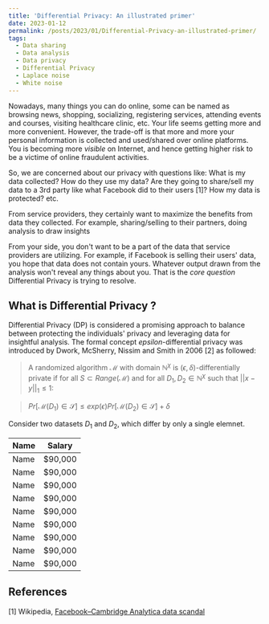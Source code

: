 ```yaml
---
title: 'Differential Privacy: An illustrated primer'
date: 2023-01-12
permalink: /posts/2023/01/Differential-Privacy-an-illustrated-primer/
tags:
  - Data sharing
  - Data analysis
  - Data privacy 
  - Differential Privacy
  - Laplace noise
  - White noise
---
```


Nowadays, many things you can do online, some can be named as browsing news, shopping, socializing, registering services, attending events and courses, visiting healthcare clinic, etc. Your life seems getting more and more convenient. However, the trade-off is that more and more your personal information is collected and used/shared over online platforms. You is becoming more *visible* on Internet, and hence getting higher risk to be a victime of online fraudulent activities. 

So, we are concerned about our privacy with questions like: What is my data collected? How do they use my data? Are they going to share/sell my data to a 3rd party like what Facebook did to their users [1]? How my data is protected? etc.

From service providers, they certainly want to maximize the benefits from data they collected. For example, sharing/selling to their partners, doing analysis to draw insights 

From your side, you don't want to be a part of the data that service providers are utilizing. For example, if Facebook is selling their users' data, you hope that data does not contain yours. Whatever output drawn from the analysis won't reveal any things about you. That is the *core question* Differential Privacy is trying to resolve. 

## What is Differential Privacy ?

Differential Privacy (DP) is considered a promising approach to balance between protecting the individuals' privacy and leveraging data for insightful analysis. The formal concept $epsilon$-differential privacy was introduced by Dwork, McSherry, Nissim and Smith in 2006 [2] as followed:

> A randomized algorithm $\mathcal{M}$ with domain $\mathbb{N}^{\chi}$ is $(\epsilon, \delta)$-differentially private if for all $S \subset Range(\mathcal{M})$ and for all $D_1, D_2 \in \mathbb{N}^{\chi}$ such that $|| x - y ||_1 \le 1:$

> $Pr[\mathcal{M}(D_1) \in \mathcal{S}] \le exp(\epsilon) Pr[\mathcal{M}(D_2) \in \mathcal{S}] + \delta$


Consider two datasets $D_1$ and $D_2$, which differ by only a single elemnet. 

|  Name                   |  Salary     |
|  ---------------------- |  ---------  |
|  Name                   |  $90,000    |
|  Name                   |  $90,000    |
|  Name                   |  $90,000    |
|  Name                   |  $90,000    |
|  Name                   |  $90,000    |
|  Name                   |  $90,000    |
|  Name                   |  $90,000    |
|  Name                   |  $90,000    |
|  Name                   |  $90,000    |


## References
[1] Wikipedia, [Facebook–Cambridge Analytica data scandal](https://en.wikipedia.org/wiki/Facebook%E2%80%93Cambridge_Analytica_data_scandal)
